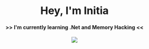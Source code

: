 <h1 align="center"> Hey, I'm Initia </h1>

<h4 align="center"> >>  I'm currently learning .Net and Memory Hacking  << </h4>

<p align="center">
    <img src="https://visitor-badge.glitch.me/badge?page_id=initiax.initiax">
</p>
